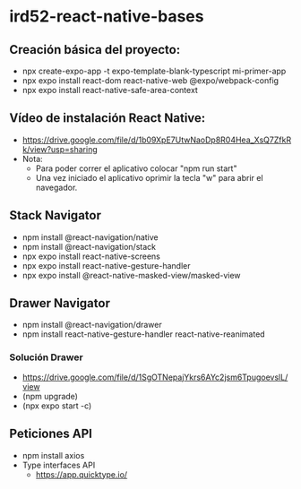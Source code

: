 # ird52-react-native-bases

## Creación básica del proyecto:
- npx create-expo-app -t expo-template-blank-typescript mi-primer-app
- npx expo install react-dom react-native-web @expo/webpack-config
- npx expo install react-native-safe-area-context

## Vídeo de instalación React Native:
- https://drive.google.com/file/d/1b09XpE7UtwNaoDp8R04Hea_XsQ7ZfkRk/view?usp=sharing
- Nota:
    - Para poder correr el aplicativo colocar "npm run start"
    - Una vez iniciado el aplicativo oprimir la tecla "w" para abrir el navegador.

## Stack Navigator
- npm install @react-navigation/native
- npm install @react-navigation/stack
- npx expo install react-native-screens
- npx expo install react-native-gesture-handler
- npx expo install @react-native-masked-view/masked-view

## Drawer Navigator
- npm install @react-navigation/drawer
- npm install react-native-gesture-handler react-native-reanimated

### Solución Drawer
- https://drive.google.com/file/d/1SgOTNepajYkrs6AYc2jsm6TpugoevslL/view
- (npm upgrade)
- (npx expo start -c)

## Peticiones API 
- npm install axios
- Type interfaces API
    - https://app.quicktype.io/

